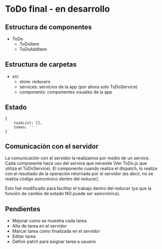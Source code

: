 # ToDo final - en desarrollo

## Estructura de componentes

* ToDo
  * ToDoItem
  * ToDoAddItem

## Estructura de carpetas

* src
   * store: reducers
   * services: servicios de la app (por ahora solo ToDoService)
   * components: componentes visuales de la app

## Estado

```
{
    taskList: [],
    token: ''
}
```

## Comunicación con el servidor

La comunicación con el servidor la realizamos por medio de un service. Cada componente hace uso del service que necesite (Ver ToDo.js que utiliza el ToDoService). El componente cuando realiza el dispatch, lo realiza con el resultado de la operación retornada por el servidor (es decir, no se realiza código asincrónico dentro del reducer). 

Esto fué modificado para facilitar el trabajo dentro del reducer (ya que la función de cambio de estado NO puede ser asincrónica).

## Pendientes
* Mejorar como se muestra cada tarea
* Alta de tarea en el servidor
* Marcar tarea como finalizada en el servidor
* Editar tarea
* Definir patch para asignar tarea a usuario
